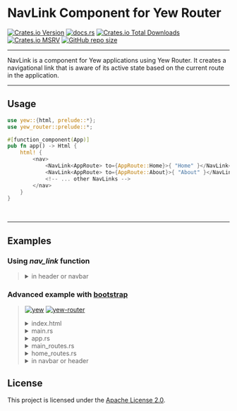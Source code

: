 <h1>NavLink Component for Yew Router</h1>


<div>
<a href="https://crates.io/crates/yew-nav-link"><img alt="Crates.io Version" src="https://img.shields.io/crates/v/yew-nav-link"></a>
<a href="https://docs.rs/yew-nav-link/0.2.0/yew_nav_link"><img alt="docs.rs" src="https://img.shields.io/docsrs/yew-nav-link"></a>
<a href="https://crates.io/crates/yew-nav-link"><img alt="Crates.io Total Downloads" src="https://img.shields.io/crates/d/yew-nav-link"></a>
<a href="https://releases.rs/docs/1.89.0/"><img alt="Crates.io MSRV" src="https://img.shields.io/crates/msrv/yew-nav-link"></a>
<a href="https://github.com/RAprogramm/yew-nav-link"><img alt="GitHub repo size" src="https://img.shields.io/github/repo-size/RAprogramm/yew-nav-link"></a>
</div>
<hr>

<p>NavLink is a component for Yew applications using Yew Router. It creates a navigational link that is aware of its active state based on the current route in the application.</p>
<hr>


<h2>Usage</h2>

```rs
use yew::{html, prelude::*};
use yew_router::prelude::*;

#[function_component(App)]
pub fn app() -> Html {
    html! {
        <nav>
            <NavLink<AppRoute> to={AppRoute::Home}>{ "Home" }</NavLink<AppRoute>>
            <NavLink<AppRoute> to={AppRoute::About}>{ "About" }</NavLink<AppRoute>>
            <!-- ... other NavLinks -->
        </nav>
    }
}
```

<br>
<hr></hr>


<h2>Examples</h2>

### Using *nav_link* function

> <details>
> <summary>in header or navbar</summary>
>
> ```html
>     ...
>     <li class="nav-item">
>         { nav_link(HomeRoute::IntroPage, "Home") }
>     </li>
>     <!-- same  
>     <li class="nav-item">
>      <NavLink<HomeRoute> to={HomeRoute::IntroPage}>
>          {"Home"}
>      </NavLink<HomeRoute>>
>     </li>
>     -->
>     ...
> ```
> </details>

### Advanced example with [bootstrap](https://getbootstrap.com/)

> [![yew](https://shields.io/badge/yew-0.21.0-darkgreen)](https://docs.rs/yew/0.21.0/yew/index.html)
> [![yew-router](https://shields.io/badge/yew_router-0.18.0-darkgreen)](https://docs.rs/yew-router/0.18.0/yew_router/index.html)
> 
> <details>
> <summary>index.html</summary>
> 
> ```html
> <!doctype html>
> <html lang="en">
> 
> <head>
>   <meta charset="UTF-8" />
>   <meta http-equiv="X-UA-Compatible" content="IE=edge" />
>   <meta name="viewport" content="width=device-width, initial-scale=1.0" />
> 
>   <title>Your title</title>
> 
>   <link href="https://cdn.jsdelivr.net/npm/bootstrap@5.3.2/dist/css/bootstrap.min.css" rel="stylesheet" integrity="sha384-T3c6CoIi6uLrA9TneNEoa7RxnatzjcDSCmG1MXxSR1GAsXEV/Dwwykc2MPK8M2HN" crossorigin="anonymous" />
> </head>
> 
> <body>
>   <script src="https://cdn.jsdelivr.net/npm/@popperjs/core@2.11.8/dist/umd/popper.min.js" integrity="sha384-I7E8VVD/ismYTF4hNIPjVp/Zjvgyol6VFvRkX/vR+Vc4jQkC+hVqc2pM8ODewa9r" crossorigin="anonymous"></script>
>   <script src="https://cdn.jsdelivr.net/npm/bootstrap@5.3.2/dist/js/bootstrap.min.js" integrity="sha384-BBtl+eGJRgqQAUMxJ7pMwbEyER4l1g+O15P+16Ep7Q9Q+zqX6gSbd85u4mG4QzX+" crossorigin="anonymous"></script>
> </body>
> 
> </html>
> ```
> </details>
> 
> <details>
> <summary>main.rs</summary>
> 
> ```rs
> fn main() {
>     yew::Renderer::<app::App>::new().render();
> }
> ```
> </details>
> 
> <details>
> <summary>app.rs</summary>
> 
> ```rs
> #[function_component(App)]
> pub fn app() -> Html {
>     html! {
>         <BrowserRouter>
>             <Switch<MainRoute> render={switch_main} />
>         </BrowserRouter>
>     }
> }
> ```
> </details>
> 
> <details>
> <summary>main_routes.rs</summary>
> 
> ```rs
> #[derive(Clone, Routable, PartialEq)]
> pub enum MainRoute {
>     #[at("/home")]
>     HomeRoot,
>     #[at("/home/*")]
>     Home,
>     #[at("/register")]
>     RegisterPage,
>     #[at("/login")]
>     LoginPage,
>     #[not_found]
>     #[at("/404")]
>     NotFoundPage,
> }
> 
> pub fn switch_main(routes: MainRoute) -> Html {
>     match routes {
>         MainRoute::HomeRoot | MainRoute::Home => {
>             html! { <Switch<HomeRoute> render={switch_home} /> }
>         }
>         MainRoute::RegisterPage => html! { <HomeLayout> {html! { <RegisterPage/> }} </HomeLayout> },
>         MainRoute::LoginPage => html! { <HomeLayout> {html! { <LoginPage/> }} </HomeLayout> },
>         MainRoute::NotFoundPage => html! { <NotFoundPage/> },
>     }
> }
> ```
> 
> </details>
> 
> <details>
> <summary>home_routes.rs</summary>
> 
> ```rs
> #[derive(Clone, Routable, PartialEq)]
> pub enum HomeRoute {
>     #[at("/home")]
>     HomePage,
>     #[at("/home/intro")]
>     IntroPage,
>     #[at("/home/features")]
>     FeaturesPage,
>     #[at("/home/billings")]
>     BillingsPage,
>     #[at("/home/faq")]
>     FaqPage,
>     #[not_found]
>     #[at("/home/404")]
>     NotFoundPage,
> }
> 
> pub fn switch_home(route: HomeRoute) -> Html {
>     match route {
>         HomeRoute::HomePage => html! {<Intro/>},
>         HomeRoute::IntroPage => html! { <HomeLayout> { html! { <Intro/> } } </HomeLayout> },
>         HomeRoute::FeaturesPage => html! { <HomeLayout> { html! { <Features/> } } </HomeLayout> },
>         HomeRoute::BillingsPage => html! { <HomeLayout> { html! { <Billings/> } } </HomeLayout> },
>         HomeRoute::FaqPage => html! { <HomeLayout> { html! { <FAQ/> } } </HomeLayout> },
>         HomeRoute::NotFoundPage => html! {<Redirect<MainRoute> to={MainRoute::NotFoundPage}/>},
>     }
> }
> ```
> </details>
> 
> <details>
> <summary>in navbar or header</summary>
> 
> ```html
>     ...
>     <ul class="nav nav-pills d-inline-flex mt-2 mt-md-0 ms-md-auto" style="justify-content:center;">
>         <li class="nav-item">
>             <NavLink<HomeRoute> to={HomeRoute::IntroPage}>
>                 {"Home"}
>             </NavLink<HomeRoute>>
>         </li>
>         <li class="nav-item">
>             <NavLink<HomeRoute> to={HomeRoute::FeaturesPage}>
>                 {"Features"}
>             </NavLink<HomeRoute>>
>         </li>
>         <li class="nav-item">
>             <NavLink<HomeRoute> to={HomeRoute::BillingsPage}>
>                 {"Billing"}
>             </NavLink<HomeRoute>>
>         </li>
>         <li class="nav-item">
>             <NavLink<HomeRoute> to={HomeRoute::FaqPage}>
>                 {"FAQ"}
>             </NavLink<HomeRoute>>
>         </li>
>         <li class="nav-item">
>             <NavLink<MainRoute> to={MainRoute::RegisterPage}>
>                 {"Register"}
>             </NavLink<MainRoute>>
>         </li>
>         <li class="nav-item">
>             <NavLink<MainRoute> to={MainRoute::LoginPage}>
>                 {"Login"}
>             </NavLink<MainRoute>>
>         </li>
>     </ul>
>     ...
> ```
> </details>


<h2>License</h2>

<p>This project is licensed under the <a href="LICENSE">Apache License 2.0</a>.</p>

